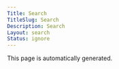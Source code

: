 ```yaml
---
Title: Search
TitleSlug: Search
Description: Search
Layout: search
Status: ignore
---
```

This page is automatically generated.